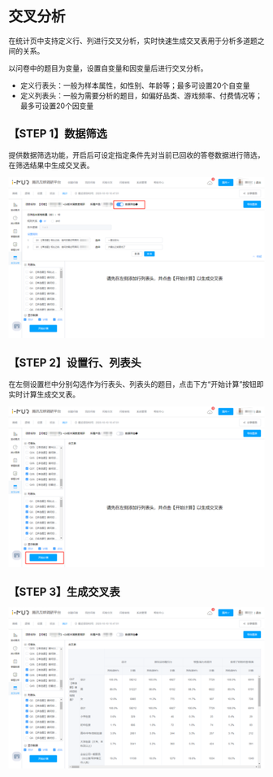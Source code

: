 # 交叉分析

在统计页中支持定义行、列进行交叉分析，实时快速生成交叉表用于分析多道题之间的关系。

以问卷中的题目为变量，设置自变量和因变量后进行交叉分析。

* 定义行表头：一般为样本属性，如性别、年龄等；最多可设置20个自变量
* 定义列表头：一般为需要分析的题目，如偏好品类、游戏频率、付费情况等；最多可设置20个因变量

## 【STEP 1】数据筛选

提供数据筛选功能，开启后可设定指定条件先对当前已回收的答卷数据进行筛选，在筛选结果中生成交叉表。

![数据筛选器](<../../.gitbook/assets/image (129).png>)

## 【STEP 2】设置行、列表头

在左侧设置栏中分别勾选作为行表头、列表头的题目，点击下方“开始计算”按钮即实时计算生成交叉表。

![行表头、列表头设置](<../../.gitbook/assets/image (189).png>)

## 【STEP 3】生成交叉表

![交叉表](<../../.gitbook/assets/image (573).png>)

